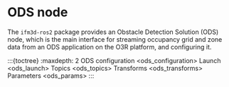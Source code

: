# ODS node

The `ifm3d-ros2` package provides an Obstacle Detection Solution (ODS) node, which is the main interface for streaming occupancy grid and zone data from an ODS application on the O3R platform, and configuring it.

:::{toctree}
    :maxdepth: 2
    ODS configuration <ods_configuration>
    Launch <ods_launch>
    Topics <ods_topics>
    Transforms <ods_transforms>
    Parameters <ods_params>
:::